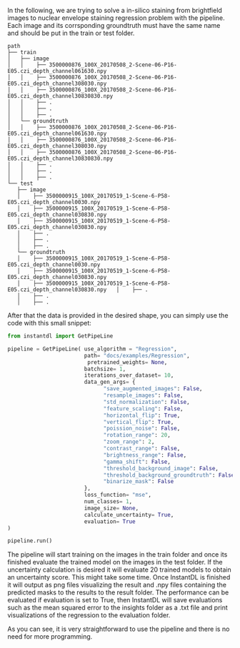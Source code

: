 In the following, we are trying to solve a in-silico staining from brightfield images to nuclear envelope staining regression problem with the pipeline.
Each image and its corrsponding groundtruth must have the same name and should be put in the train or test folder.
```
path
├── train
│   ├── image
│   │    ├── 3500000876_100X_20170508_2-Scene-06-P16-E05.czi_depth_channel061630.npy
│   │    ├── 3500000876_100X_20170508_2-Scene-06-P16-E05.czi_depth_channel308030.npy
│   │    ├── 3500000876_100X_20170508_2-Scene-06-P16-E05.czi_depth_channel30830830.npy
│   │    ├── .
│   │    ├── .
│   │    ├── .
│   └── groundtruth
│   │    ├── 3500000876_100X_20170508_2-Scene-06-P16-E05.czi_depth_channel061630.npy
│   │    ├── 3500000876_100X_20170508_2-Scene-06-P16-E05.czi_depth_channel308030.npy
│   │    ├── 3500000876_100X_20170508_2-Scene-06-P16-E05.czi_depth_channel30830830.npy
│   │    ├── .
│   │    ├── .
│   │    ├── .
└── test
   ├── image
   │    ├── 3500000915_100X_20170519_1-Scene-6-P58-E05.czi_depth_channel0030.npy
   │    ├── 3500000915_100X_20170519_1-Scene-6-P58-E05.czi_depth_channel030830.npy
   │    ├── 3500000915_100X_20170519_1-Scene-6-P58-E05.czi_depth_channel030830.npy
   │    ├── .
   │    ├── .
   │    ├── .
   └── groundtruth
   │    ├── 3500000915_100X_20170519_1-Scene-6-P58-E05.czi_depth_channel0030.npy
   │    ├── 3500000915_100X_20170519_1-Scene-6-P58-E05.czi_depth_channel030830.npy
   │    ├── 3500000915_100X_20170519_1-Scene-6-P58-E05.czi_depth_channel030830.npy   │    ├── .
   │    ├── .
   │    ├── .
```

After that the data is provided in the desired shape, you can simply use the code with this small snippet:

```python
from instantdl import GetPipeLine

pipeline = GetPipeLine( use_algorithm = "Regression",
                        path= "docs/examples/Regression",
	                     pretrained_weights= None,
                        batchsize= 1,
                        iterations_over_dataset= 10,
                        data_gen_args= {
                              "save_augmented_images": False,
                              "resample_images": False,
                              "std_normalization": False,
                              "feature_scaling": False,
                              "horizontal_flip": True,
                              "vertical_flip": True,
                              "poission_noise": False,
                              "rotation_range": 20,
                              "zoom_range": 2,
                              "contrast_range": False,
                              "brightness_range": False,
                              "gamma_shift": False,
                              "threshold_background_image": False,
                              "threshold_background_groundtruth": False,
                              "binarize_mask": False
                        },
                        loss_function= "mse",
                        num_classes= 1,
                        image_size= None,
                        calculate_uncertainty= True,
                        evaluation= True
)

pipeline.run()
```
The pipeline will start training on the images in the train folder and once its finished evaluate the trained model on the images in the test folder.
If the uncertainty calculation is desired it will evaluate 20 trained models to obtain an uncertainty score. This might take some time.
Once InstantDL is finished it will output as png files visualizing the result and .npy files containing the predicted masks to the results to the result folder.
The performance can be evaluated if evaluation is set to True, then InstantDL will save evaluations such as the mean squared error to the insights folder as a .txt file and print visualizations of the regression to the evaluation folder.

As you can see, it is very straightforward to use the pipeline and there is no need for more programming.

